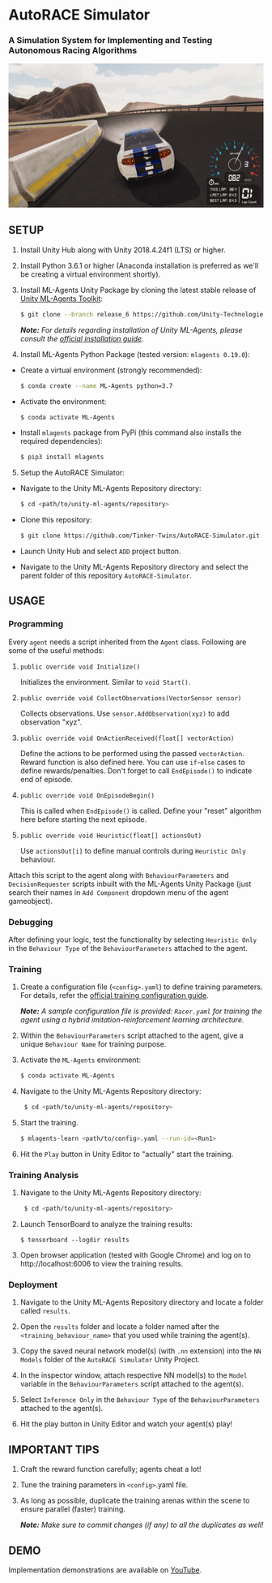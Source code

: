 # AutoRACE Simulator
### A Simulation System for Implementing and Testing Autonomous Racing Algorithms

![Title Image](AutoRACE_Simulator.png)

## SETUP

1. Install Unity Hub along with Unity 2018.4.24f1 (LTS) or higher.

2. Install Python 3.6.1 or higher (Anaconda installation is preferred as we'll be creating a virtual environment shortly).

3. Install ML-Agents Unity Package by cloning the latest stable release of [Unity ML-Agents Toolkit](https://github.com/Unity-Technologies/ml-agents):
   
    ```bash
    $ git clone --branch release_6 https://github.com/Unity-Technologies/ml-agents.git
    ```
   
    ***Note:*** *For details regarding installation of Unity ML-Agents, please consult the [official installation guide](https://github.com/Unity-Technologies/ml-agents/blob/master/docs/Installation.md).*

4. Install ML-Agents Python Package (tested version: `mlagents 0.19.0`):

  - Create a virtual environment (strongly recommended):
	    
    ```bash
    $ conda create --name ML-Agents python=3.7
    ```
      
  - Activate the environment:
  
    ```bash
    $ conda activate ML-Agents
    ```

  - Install `mlagents` package from PyPi (this command also installs the required dependencies):
    
    ```bash
    $ pip3 install mlagents
    ```

5. Setup the AutoRACE Simulator:

  - Navigate to the Unity ML-Agents Repository directory:
  
    ```bash
    $ cd <path/to/unity-ml-agents/repository>
    ```
  
  - Clone this repository:
  
    ```bash
    $ git clone https://github.com/Tinker-Twins/AutoRACE-Simulator.git
    ```

  - Launch Unity Hub and select `ADD` project button.
  
  - Navigate to the Unity ML-Agents Repository directory and select the parent folder of this repository `AutoRACE-Simulator`.

## USAGE

### Programming

Every `agent` needs a script inherited from the `Agent` class. Following are some of the useful methods:

1. `public override void Initialize()`

	Initializes the environment. Similar to `void Start()`.

2. `public override void CollectObservations(VectorSensor sensor)`

	Collects observations. Use `sensor.AddObservation(xyz)` to add observation "xyz".

3. `public override void OnActionReceived(float[] vectorAction)`

	Define the actions to be performed using the passed `vectorAction`. Reward function is also defined here. You can use `if`-`else` cases to define rewards/penalties. Don't forget to call `EndEpisode()` to indicate end of episode.

4. `public override void OnEpisodeBegin()`

	This is called when `EndEpisode()` is called. Define your "reset" algorithm here before starting the next episode.

5. `public override void Heuristic(float[] actionsOut)`

	Use `actionsOut[i]` to define manual controls during `Heuristic Only` behaviour.

Attach this script to the agent along with `BehaviourParameters` and `DecisionRequester` scripts inbuilt with the ML-Agents Unity Package (just search their names in `Add Component` dropdown menu of the agent gameobject).

### Debugging

After defining your logic, test the functionality by selecting `Heuristic Only` in the `Behaviour Type` of the `BehaviourParameters` attached to the agent.

### Training

1. Create a configuration file (`<config>.yaml`) to define training parameters. For details, refer the [official training configuration guide](https://github.com/Unity-Technologies/ml-agents/blob/master/docs/Training-Configuration-File.md).

    ***Note:*** *A sample configuration file is provided: `Racer.yaml` for training the agent using a hybrid imitation-reinforcement learning architecture.*

2. Within the `BehaviourParameters` script attached to the agent, give a unique `Behaviour Name` for training purpose.

3. Activate the `ML-Agents` environment:
  
    ```bash
    $ conda activate ML-Agents
    ```

4. Navigate to the Unity ML-Agents Repository directory:
   
   ```bash
    $ cd <path/to/unity-ml-agents/repository>
    ```

5. Start the training.
   
   ```bash
   $ mlagents-learn <path/to/config>.yaml --run-id=<Run1>
   ```

6. Hit the `Play` button in Unity Editor to "actually" start the training.

### Training Analysis

1. Navigate to the Unity ML-Agents Repository directory:
   
   ```bash
    $ cd <path/to/unity-ml-agents/repository>
    ```

2. Launch TensorBoard to analyze the training results:
   
   ```
   $ tensorboard --logdir results
   ```

3. Open browser application (tested with Google Chrome) and log on to http://localhost:6006 to view the training results.

### Deployment

1. Navigate to the Unity ML-Agents Repository directory and locate a folder called `results`.

2. Open the `results` folder and locate a folder named after the `<training_behaviour_name>` that you used while training the agent(s).

3. Copy the saved neural network model(s) (with `.nn` extension) into the `NN Models` folder of the `AutoRACE Simulator` Unity Project.

4. In the inspector window, attach respective NN model(s) to the `Model` variable in the `BehaviourParameters` script attached to the agent(s).

5. Select `Inference Only` in the `Behaviour Type` of the `BehaviourParameters` attached to the agent(s).

6. Hit the play button in Unity Editor and watch your agent(s) play!

## IMPORTANT TIPS

1. Craft the reward function carefully; agents cheat a lot!

2. Tune the training parameters in `<config>`.yaml file.

3. As long as possible, duplicate the training arenas within the scene to ensure parallel (faster) training.

    ***Note:*** *Make sure to commit changes (if any) to all the duplicates as well!*

## DEMO
Implementation demonstrations are available on [YouTube](https://www.youtube.com/playlist?list=PLY45pkzWzH98HT0U8xq2j9OjybFDIaFN0).
